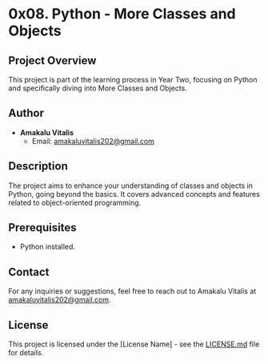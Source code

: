 # 0x08. Python - More Classes and Objects

## Project Overview

This project is part of the learning process in Year Two, focusing on Python and specifically diving into More Classes and Objects.

## Author

- **Amakalu Vitalis**
  - Email: amakaluvitalis202@gmail.com

## Description

The project aims to enhance your understanding of classes and objects in Python, going beyond the basics. It covers advanced concepts and features related to object-oriented programming.

## Prerequisites

- Python installed. 
## Contact

For any inquiries or suggestions, feel free to reach out to Amakalu Vitalis at amakaluvitalis202@gmail.com.

## License

This project is licensed under the [License Name] - see the [LICENSE.md](LICENSE.md) file for details.


